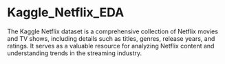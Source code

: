 # Kaggle_Netflix_EDA
The Kaggle Netflix dataset is a comprehensive collection of Netflix movies and TV shows, including details such as titles, genres, release years, and ratings. It serves as a valuable resource for analyzing Netflix content and understanding trends in the streaming industry.
